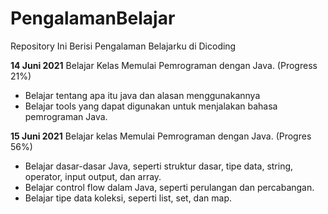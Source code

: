 # PengalamanBelajar
Repository Ini Berisi Pengalaman Belajarku di Dicoding

**14 Juni 2021**
Belajar Kelas Memulai Pemrograman dengan Java. (Progress 21%)
  * Belajar tentang apa itu java dan alasan menggunakannya
  * Belajar tools yang dapat digunakan untuk menjalakan bahasa pemrograman Java.

**15 Juni 2021**
Belajar kelas Memulai Pemrograman dengan Java. (Progres 56%)
  * Belajar dasar-dasar Java, seperti struktur dasar, tipe data, string, operator, input output, dan array.
  * Belajar control flow dalam Java, seperti perulangan dan percabangan.
  * Belajar tipe data koleksi, seperti list, set, dan map.

